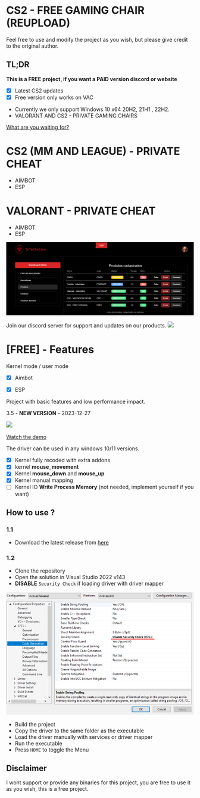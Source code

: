 # CS2 - FREE GAMING CHAIR (REUPLOAD)

Feel free to use and modify the project as you wish, but please give credit to the original author.


## TL;DR

**This is a FREE project, if you want a PAID version discord or website**

- [x] Latest CS2 updates
- [x] Free version only works on VAC

- Currently we only support Windows 10 x64 20H2, 21H1 , 22H2.
- VALORANT AND CS2 - PRIVATE GAMING CHAIRS

<a href = "https://www.infestation.com.br">What are you waiting for?</a>

# CS2 (MM AND LEAGUE) - PRIVATE CHEAT

- AIMBOT
- ESP

# VALORANT - PRIVATE CHEAT

- AIMBOT
- ESP

<img src="./examples/products_new.png">

<p display="flex">
Join our discord server for support and updates on our products.
<a href="https://discord.gg/7Ms9UmsjCj">
<img src="https://discordapp.com/api/guilds/1135362291311849693/widget.png?style=shield">
</a>
</p>

# [FREE] - Features
Kernel mode / user mode
- [x] Aimbot
- [x] ESP

 
Project with basic features and low performance impact.



3.5 - **NEW VERSION** - 2023-12-27

<img src="./examples/best_free.png">

<a target="_blank" href="https://streamable.com/g937bg">Watch the demo</a>

The driver can be used in any windows 10/11 versions.

- [x] Kernel fully recoded with extra addons
- [x] kernel **mouse_movement** 
- [x] Kernel **mouse_down** and **mouse_up** 
- [x] Kernel manual mapping  
- [ ] Kernel IO **Write Process Memory** (not needed, implement yourself if you want)

## How to use ?
### 1.1
- Download the latest release from [here](https://www.infestation.com.br)

### 1.2

- Clone the repository
- Open the solution in Visual Studio 2022 v143
- **DISABLE** `Security Check` if loading driver with driver mapper

<img src="./examples/security_check.png">

- Build the project
- Copy the driver to the same folder as the executable
- Load the driver manually with services or driver mapper
- Run the executable
- Press `HOME` to toggle the Menu

## Disclaimer

I wont support or provide any binaries for this project, you are free to use it as you wish, this is a free project.

